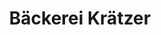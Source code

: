 ---
title: "Bäckerei Krätzer"
url: /leipzig/baeckerei-kraetzer-dornbergerstrasse/
shop: Bäckerei
---